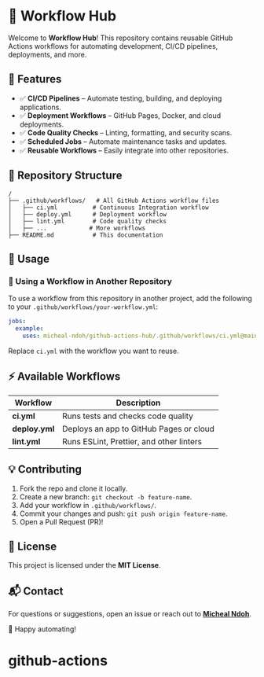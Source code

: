 # 🚀 Workflow Hub

Welcome to **Workflow Hub**! This repository contains reusable GitHub Actions workflows for automating development, CI/CD pipelines, deployments, and more.

## 📌 Features
- ✅ **CI/CD Pipelines** – Automate testing, building, and deploying applications.
- ✅ **Deployment Workflows** – GitHub Pages, Docker, and cloud deployments.
- ✅ **Code Quality Checks** – Linting, formatting, and security scans.
- ✅ **Scheduled Jobs** – Automate maintenance tasks and updates.
- ✅ **Reusable Workflows** – Easily integrate into other repositories.

## 📂 Repository Structure
```
/
├── .github/workflows/   # All GitHub Actions workflow files
│   ├── ci.yml          # Continuous Integration workflow
│   ├── deploy.yml      # Deployment workflow
│   ├── lint.yml        # Code quality checks
│   ├── ...            # More workflows
├── README.md           # This documentation
```

## 🚀 Usage
### 🔹 Using a Workflow in Another Repository
To use a workflow from this repository in another project, add the following to your `.github/workflows/your-workflow.yml`:
```yaml
jobs:
  example:
    uses: micheal-ndoh/github-actions-hub/.github/workflows/ci.yml@main
```
Replace `ci.yml` with the workflow you want to reuse.

## ⚡ Available Workflows
| Workflow | Description |
|----------|-------------|
| **ci.yml** | Runs tests and checks code quality |
| **deploy.yml** | Deploys an app to GitHub Pages or cloud |
| **lint.yml** | Runs ESLint, Prettier, and other linters |

## 💡 Contributing
1. Fork the repo and clone it locally.
2. Create a new branch: `git checkout -b feature-name`.
3. Add your workflow in `.github/workflows/`.
4. Commit your changes and push: `git push origin feature-name`.
5. Open a Pull Request (PR)!

## 📜 License
This project is licensed under the **MIT License**.

## 📬 Contact
For questions or suggestions, open an issue or reach out to **[Micheal Ndoh](https://github.com/micheal-ndoh)**.

🚀 Happy automating!

# github-actions
